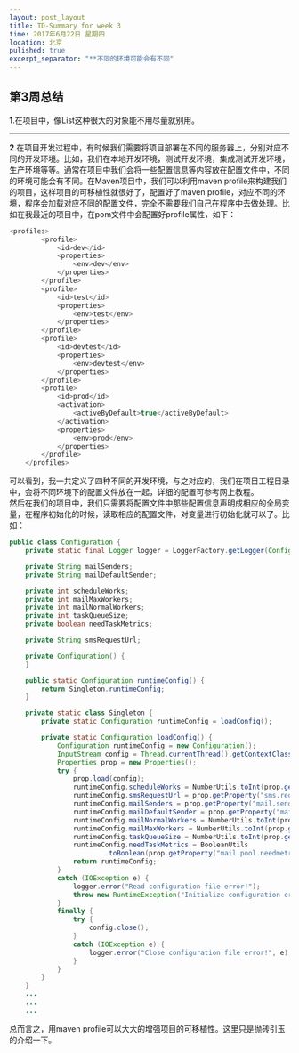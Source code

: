 ```yaml
---
layout: post_layout
title: TD-Summary for week 3
time: 2017年6月22日 星期四
location: 北京
pulished: true
excerpt_separator: "**不同的环境可能会有不同"
---
```

## 第3周总结

**1**.在项目中，像List这种很大的对象能不用尽量就别用。

---
**2**.在项目开发过程中，有时候我们需要将项目部署在不同的服务器上，分别对应不同的开发环境。比如，我们在本地开发环境，测试开发环境，集成测试开发环境，生产环境等等。通常在项目中我们会将一些配置信息等内容放在配置文件中，不同的环境可能会有不同。在Maven项目中，我们可以利用maven profile来构建我们的项目，这样项目的可移植性就很好了，配置好了maven profile，对应不同的环境，程序会加载对应不同的配置文件，完全不需要我们自己在程序中去做处理。比如在我最近的项目中，在pom文件中会配置好profile属性，如下：
```Java
<profiles>
		<profile>
			<id>dev</id>
			<properties>
				<env>dev</env>
			</properties>
		</profile>
		<profile>
			<id>test</id>
			<properties>
				<env>test</env>
			</properties>
		</profile>
		<profile>
			<id>devtest</id>
			<properties>
				<env>devtest</env>
			</properties>
		</profile>
		<profile>
			<id>prod</id>
			<activation>
				<activeByDefault>true</activeByDefault>
			</activation>
			<properties>
				<env>prod</env>
			</properties>
		</profile>
	</profiles>
```
可以看到，我一共定义了四种不同的开发环境，与之对应的，我们在项目工程目录中，会将不同环境下的配置文件放在一起，详细的配置可参考网上教程。  
然后在我们的项目中，我们只需要将配置文件中那些配置信息声明成相应的全局变量，在程序初始化的时候，读取相应的配置文件，对变量进行初始化就可以了。比如：
```Java
public class Configuration {
	private static final Logger logger = LoggerFactory.getLogger(Configuration.class);

	private String mailSenders;
	private String mailDefaultSender;

	private int scheduleWorks;
	private int mailMaxWorkers;
	private int mailNormalWorkers;
	private int taskQueueSize;
	private boolean needTaskMetrics;

	private String smsRequestUrl;

	private Configuration() {
	}

	public static Configuration runtimeConfig() {
		return Singleton.runtimeConfig;
	}

    private static class Singleton {
		private static Configuration runtimeConfig = loadConfig();

		private static Configuration loadConfig() {
			Configuration runtimeConfig = new Configuration();
			InputStream config = Thread.currentThread().getContextClassLoader().getResourceAsStream("server.conf");
			Properties prop = new Properties();
			try {
				prop.load(config);
				runtimeConfig.scheduleWorks = NumberUtils.toInt(prop.getProperty("schedule.worker.count"),5);
                runtimeConfig.smsRequestUrl = prop.getProperty("sms.request.url");
				runtimeConfig.mailSenders = prop.getProperty("mail.senders");
				runtimeConfig.mailDefaultSender = prop.getProperty("mail.default.sender");
				runtimeConfig.mailNormalWorkers = NumberUtils.toInt(prop.getProperty("mail.worker.count"), 10);
				runtimeConfig.mailMaxWorkers = NumberUtils.toInt(prop.getProperty("mail.max.worker.count"), 30);
				runtimeConfig.taskQueueSize = NumberUtils.toInt(prop.getProperty("mail.task.queue.size"), 10000);
				runtimeConfig.needTaskMetrics = BooleanUtils
						.toBoolean(prop.getProperty("mail.pool.needmetrics", "false"));
				return runtimeConfig;
			}
			catch (IOException e) {
				logger.error("Read configuration file error!");
				throw new RuntimeException("Initialize configuration error,please check the configuration file!", e);
			}
			finally {
				try {
					config.close();
				}
				catch (IOException e) {
					logger.error("Close configuration file error!", e);
				}
			}
		}
	}
	...
	...
	...
```
总而言之，用maven profile可以大大的增强项目的可移植性。这里只是抛砖引玉的介绍一下。
